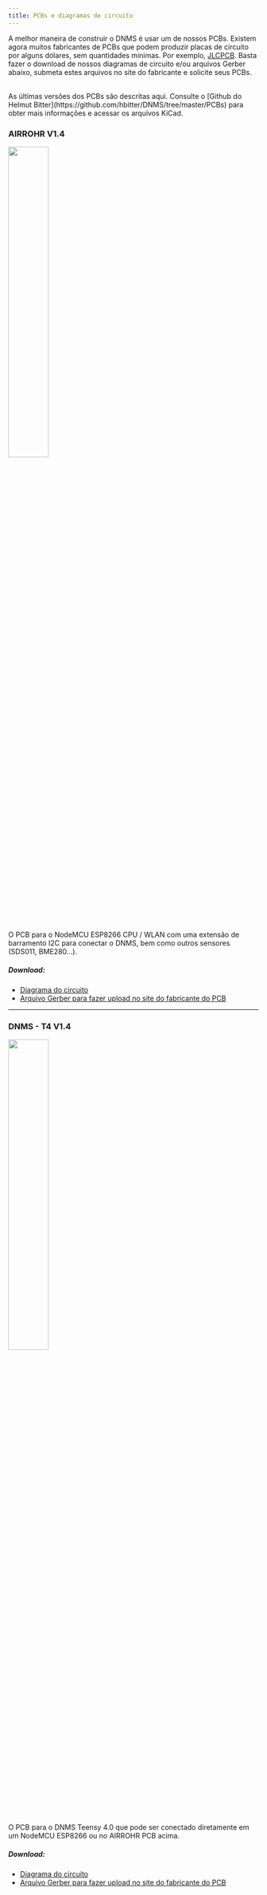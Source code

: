 ```yaml
---
title: PCBs e diagramas de circuito
---
```


A melhor maneira de construir o DNMS é usar um de nossos PCBs.
Existem agora muitos fabricantes de PCBs que podem produzir placas de circuito por alguns dólares, sem quantidades mínimas. Por exemplo, [JLCPCB](https://jlcpcb.com/).
Basta fazer o download de nossos diagramas de circuito e/ou arquivos Gerber abaixo, submeta estes arquivos no site do fabricante e solicite seus PCBs.

<br>
As últimas versões dos PCBs são descritas aqui. Consulte o [Github do Helmut Bitter](https://github.com/hbitter/DNMS/tree/master/PCBs) para obter mais informações e acessar os arquivos KiCad.

### AIRROHR V1.4
<img src="../docs/dnms/airrohr-PCB.jpg" style="display: block; width:40%;margin: 1em 0" loading="lazy"/>
O PCB para o NodeMCU ESP8266 CPU / WLAN com uma extensão de barramento I2C para conectar o DNMS, bem como outros sensores (SDS011, BME280…).


##### Download:
* [Diagrama do circuito](../docs/dnms/airrohr-PCB-circuit-diagram.pdf)
* [Arquivo Gerber para fazer upload no site do fabricante do PCB](../docs/dnms/airrohr-PCB-circuit-diagram-gerber.zip)

---

### DNMS - T4 V1.4
<img src="../docs/dnms/dnms-noise-measuring-teensy-4.jpg" style="display: block;width:40%; margin: 1em 0" loading="lazy"/>
O PCB para o DNMS Teensy 4.0 que pode ser conectado diretamente em um NodeMCU ESP8266 ou no AIRROHR PCB acima.


##### Download:
* [Diagrama do circuito](../docs/dnms/dnms-noise-measuring-teensy-40-circuit-diagram.pdf)
* [Arquivo Gerber para fazer upload no site do fabricante do PCB](../docs/dnms/dnms-noise-measuring-teensy-40-circuit-gerber.zip)

